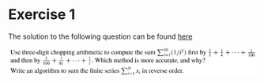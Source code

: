 # Exercise 1

The solution to the following question can be found [here](exercise1.c)

![Exercise](imagem.png)
